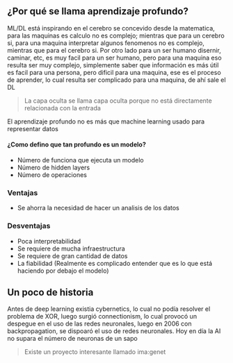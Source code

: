 ## ¿Por qué se llama aprendizaje profundo?

ML/DL está inspirando en el cerebro se concevido desde la matematica, para las maquinas es calculo no es complejo; mientras que para un cerebro si,
para una maquina interpretar algunos fenomenos no es complejo, mientras que para el cerebro si. Por otro lado para un ser humano disernir, caminar,
etc, es muy facil para un ser humano, pero para una maquina eso resulta ser muy complejo, simplemente saber que información es más útil es facil
para una persona, pero dificil para una maquina, ese es el proceso de aprender, lo cual resulta ser complicado para una maquina, de ahí sale el DL

> La capa oculta se llama capa oculta porque no está directamente relacionada con la entrada

El aprendizaje profundo no es más que machine learning usado para representar datos

#### ¿Como defino que tan profundo es un modelo?

- Número de funciona que ejecuta un modelo
- Número de hidden layers
- Número de operaciones

### Ventajas

- Se ahorra la necesidad de hacer un analisis de los datos

### Desventajas

- Poca interpretabilidad
- Se requiere de mucha infraestructura
- Se requiere de gran cantidad de datos
- La fiabilidad (Realmente es complicado entender que es lo que está haciendo por debajo el modelo)

## Un poco de historia

Antes de deep learning existia cybernetics, lo cual no podía resolver el problema de XOR, luego surgió connectionism, lo cual provocó un despegue
en el uso de las redes neuronales, luego en 2006 con backpropagation, se dispoaró el uso de redes neuronales. Hoy en día la AI no supara el número
de neuronas de un sapo

> Existe un proyecto interesante llamado ima:genet